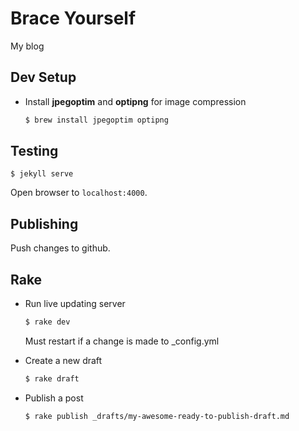 # Brace Yourself

My blog

## Dev Setup

* Install **jpegoptim** and **optipng** for image compression

  ```bash
  $ brew install jpegoptim optipng
  ```

## Testing

  ```
  $ jekyll serve
  ```

Open browser to `localhost:4000`.

## Publishing

Push changes to github.

## Rake

* Run live updating server
  
  ```bash
  $ rake dev
  ```

  Must restart if a change is made to _config.yml

* Create a new draft

  ```bash
  $ rake draft
  ```

* Publish a post

  ```bash
  $ rake publish _drafts/my-awesome-ready-to-publish-draft.md
  ```